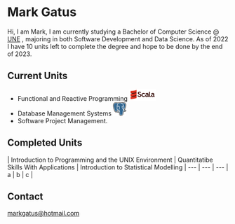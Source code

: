 Mark Gatus
==========
Hi, I am Mark, I am currently studying a Bachelor of Computer Science @ [UNE](https://www.une.edu.au/) , majoring in both Software Development and Data Science. As of 2022 
I have 10 units left to complete the degree and hope to be done by the end of 2023.

Current Units
-------------
- Functional and Reactive Programming ![alt text](./Scala1.png)
- Database Management Systems ![alt text](./PostgreSQL.png)
- Software Project Management.

Completed Units
---------------

| Introduction to Programming and the UNIX Environment | Quantitatibe Skills With Applications | Introduction to Statistical Modelling | --- | --- | --- | a | b | c | 


Contact
-------
markgatus@hotmail.com
